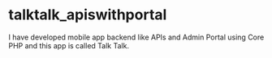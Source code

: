 # talktalk_apiswithportal
I have developed mobile app backend like APIs and Admin Portal using Core PHP and this app is called Talk Talk.
